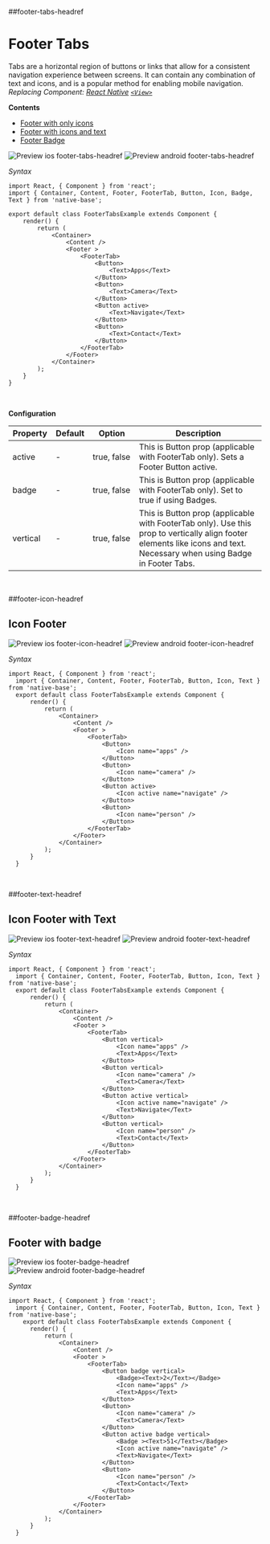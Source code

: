 ##footer-tabs-headref
# Footer Tabs

Tabs are a horizontal region of buttons or links that allow for a consistent navigation experience between screens. It can contain any combination of text and icons, and is a popular method for enabling mobile navigation.<br />
*Replacing Component: [React Native](https://facebook.github.io/react-native/) [<code>&lt;View></code>](https://facebook.github.io/react-native/docs/view.html)*

**Contents**
* [Footer with only icons](Components.md#footer-icon-headref)
* [Footer with icons and text](Components.md#footer-text-headref)
* [Footer Badge](Components.md#footer-badge-headref)

![Preview ios footer-tabs-headref](https://github.com/GeekyAnts/NativeBase-KitchenSink/raw/master/screenshots/ios/textBtnFooter.png)
![Preview android footer-tabs-headref](https://github.com/GeekyAnts/NativeBase-KitchenSink/raw/master/screenshots/android/textFooter.png)

*Syntax*

<pre class="line-numbers"><code class="language-jsx">import React, { Component } from 'react';
import { Container, Content, Footer, FooterTab, Button, Icon, Badge, Text } from 'native-base';
​
export default class FooterTabsExample extends Component {
    render() {
        return (
            &lt;Container>
                &lt;Content />
                &lt;Footer >
                    &lt;FooterTab>
                        &lt;Button>
                            &lt;Text>Apps&lt;/Text>
                        &lt;/Button>
                        &lt;Button>
                            &lt;Text>Camera&lt;/Text>
                        &lt;/Button>
                        &lt;Button active>
                            &lt;Text>Navigate&lt;/Text>
                        &lt;/Button>
                        &lt;Button>
                            &lt;Text>Contact&lt;/Text>
                        &lt;/Button>
                    &lt;/FooterTab>
                &lt;/Footer>
            &lt;/Container>
        );
    }
}</code></pre><br />


**Configuration**

<table class = "table table-bordered">
        <thead>
            <tr>
                <th>Property</th>
                <th>Default</th>
                <th>Option</th>
                <th width="50%">Description</th>
            </tr>
        </thead>
        <tbody>
            <tr>
                <td>active</td>
                <td>-</td>
                <td>true, false</td>
                <td>
                This is Button prop (applicable with FooterTab only). Sets a Footer Button active.
                </td>
            </tr>
            <tr>
                <td>badge</td>
                <td> - </td>
                <td>true, false</td>
                <td>
                This is Button prop (applicable with FooterTab only). Set to true if using Badges.
                </td>
            </tr>
            <tr>
                <td>vertical</td>
                <td> - </td>
                <td>true, false</td>
                <td>
                This is Button prop (applicable with FooterTab only). Use this prop to vertically align footer elements like icons and text. Necessary when using Badge in Footer Tabs.
                </td>
            </tr>
        </tbody>
    </table><br />

##footer-icon-headref
## Icon Footer
![Preview ios footer-icon-headref](https://github.com/GeekyAnts/NativeBase-KitchenSink/raw/master/screenshots/ios/iconBtnFooter.png)
![Preview android footer-icon-headref](https://github.com/GeekyAnts/NativeBase-KitchenSink/raw/master/screenshots/android/iconFooter.png)

*Syntax*

<pre class="line-numbers"><code class="language-jsx">import React, { Component } from 'react';
  import { Container, Content, Footer, FooterTab, Button, Icon, Text } from 'native-base';
  ​export default class FooterTabsExample extends Component {
      render() {
          return (
              &lt;Container>
                  &lt;Content />
                  &lt;Footer >
                      &lt;FooterTab>
                          &lt;Button>
                              &lt;Icon name="apps" />
                          &lt;/Button>
                          &lt;Button>
                              &lt;Icon name="camera" />
                          &lt;/Button>
                          &lt;Button active>
                              &lt;Icon active name="navigate" />
                          &lt;/Button>
                          &lt;Button>
                              &lt;Icon name="person" />
                          &lt;/Button>
                      &lt;/FooterTab>
                  &lt;/Footer>
              &lt;/Container>
          );
      }
  }</code></pre><br />

##footer-text-headref
## Icon Footer with Text
![Preview ios footer-text-headref](https://github.com/GeekyAnts/NativeBase-KitchenSink/raw/master/screenshots/ios/iconTextBtnsFooter.png)
![Preview android footer-text-headref](https://github.com/GeekyAnts/NativeBase-KitchenSink/raw/master/screenshots/android/iconTextFooter.png)

*Syntax*

<pre class="line-numbers"><code class="language-jsx">import React, { Component } from 'react';
  import { Container, Content, Footer, FooterTab, Button, Icon, Text } from 'native-base';
  ​export default class FooterTabsExample extends Component {
      render() {
          return (
              &lt;Container>
                  &lt;Content />
                  &lt;Footer >
                      &lt;FooterTab>
                          &lt;Button vertical>
                              &lt;Icon name="apps" />
                              &lt;Text>Apps&lt;/Text>
                          &lt;/Button>
                          &lt;Button vertical>
                              &lt;Icon name="camera" />
                              &lt;Text>Camera&lt;/Text>
                          &lt;/Button>
                          &lt;Button active vertical>
                              &lt;Icon active name="navigate" />
                              &lt;Text>Navigate&lt;/Text>
                          &lt;/Button>
                          &lt;Button vertical>
                              &lt;Icon name="person" />
                              &lt;Text>Contact&lt;/Text>
                          &lt;/Button>
                      &lt;/FooterTab>
                  &lt;/Footer>
              &lt;/Container>
          );
      }
  }</code></pre><br />

##footer-badge-headref
## Footer with badge
![Preview ios footer-badge-headref](https://github.com/GeekyAnts/NativeBase-KitchenSink/raw/master/screenshots/ios/badgeFooter.png)
![Preview android footer-badge-headref](https://github.com/GeekyAnts/NativeBase-KitchenSink/raw/master/screenshots/android/badgeFooter.png)

*Syntax*

<pre class="line-numbers"><code class="language-jsx">import React, { Component } from 'react';
  import { Container, Content, Footer, FooterTab, Button, Icon, Text } from 'native-base';
  ​  export default class FooterTabsExample extends Component {
      render() {
          return (
              &lt;Container>
                  &lt;Content />
                  &lt;Footer >
                      &lt;FooterTab>
                          &lt;Button badge vertical>
                              &lt;Badge>&lt;Text>2&lt;/Text>&lt;/Badge>
                              &lt;Icon name="apps" />
                              &lt;Text>Apps&lt;/Text>
                          &lt;/Button>
                          &lt;Button>
                              &lt;Icon name="camera" />
                              &lt;Text>Camera&lt;/Text>
                          &lt;/Button>
                          &lt;Button active badge vertical>
                              &lt;Badge >&lt;Text>51&lt;/Text>&lt;/Badge>
                              &lt;Icon active name="navigate" />
                              &lt;Text>Navigate&lt;/Text>
                          &lt;/Button>
                          &lt;Button>
                              &lt;Icon name="person" />
                              &lt;Text>Contact&lt;/Text>
                          &lt;/Button>
                      &lt;/FooterTab>
                  &lt;/Footer>
              &lt;/Container>
          );
      }
  }</code></pre><br />
